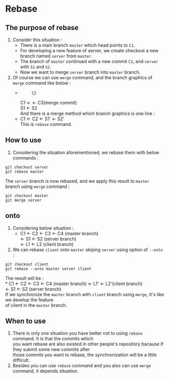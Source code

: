# Rebase
## The purpose of rebase
1. Consider this situation :  
    * There is a main branch `master` which head points to `C1`.  
    * For developing a new feature of server, we create checkout a new branch named `server` from `master`.  
    * The branch of `master` continued with a new commit `C2`, and `server` with `S1` and `S2`.  
    * Now we want to merge `server` branch into `master` branch.  
2. Of course we can use `merge` command, and the branch graphics of `merge` command like below :  
    *          C2 
      C1 <-          <- C3(merge commit)   
            S1 <- S2  
   And there is a merge method which branch graphics is one line :  
    * C1 <- C2 <- S1' <- S2'  
   This is `rebase` command.  
## How to use  
1. Considering the situation aforementioned, we rebase them with below commands :  
```
git checkout server
git rebase master
```
The `server` branch is now rebased, and we apply this result to `master` branch using `merge` command :  
```
git checkout master
git merge server
```
## onto
1. Considering below situation :  
    * C1 <- C2 <- C3 <- C4 (master branch)  
               <- S1 <- S2 (server branch)  
                     <- L1 <- L2 (client branch)  
2. We can rebase `client` onto `master` skiping `server` using option of `--onto` :  
```
git checkout client
git rebase --onto master server client
```
The result will be :  
    * C1 <- C2 <- C3 <- C4 (master branch) <- L1' <- L2'(client branch)    
               <- S1 <- S2 (server branch)  
If we synchronize the `master` branch with `client` branch using `merge`, It's like we develop the feature  
of client in the `master` branch.   
## When to use
1. There is only one situation you have better not to using `rebase` command. It is that the commits which  
you want rebase are also existed in other people's repository bacause if they submit some new commits after  
those commits you want to rebase, the synchronization will be a little difficult.  
2. Besides you can use `rebase` command and you also can use `merge` command, it depends situation.  

